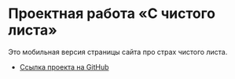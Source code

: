 # Проектная работа «С чистого листа»

Это мобильная версия страницы сайта про страх чистого листа. 

* [Ссылка проекта на GitHub](https://annavernadskaya.github.io/s-chistogo-lista/)